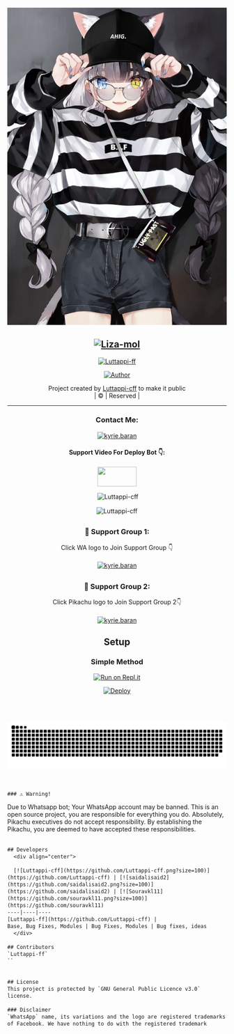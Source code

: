 <a href="https://bit.ly/3koZRGY"><img src="Liza.jpg" alt="google-font" border="0"></a>
<div align="center">
        

<div align="center">

## [![Liza-mol](https://readme-typing-svg.herokuapp.com?font=Road+Rage&color=FFA500&lines=Welcome+to+Liza-mol+WA+Bot+repo;Created+by+Luttappi+Ff;This+is+the+Best++Bgm+bot;With+more+features+no+entry+fucking+gokul)](https://bit.ly/2VM4lxF)

 </a>
</p>
<div align="center">
 <p align="center">
<a href="#"><img title="Luttappi-ff" src="https://img.shields.io/badge/Luttappi-Ff-red?colorA=%23ff0000&colorB=%23017e40&style=for-the-badge"></a>
</p>
  <p align="center">
<a href="https://github.com/Luttappi-cff"><img title="Author" src="https://img.shields.io/badge/Author-Luttappi-cff/Liza-mol?color=blue&style=for-the-badge&logo=whatsapp"></a>
</p>
</div>
<p align="center">
Project created by <a href="https://github.com/Luttappi-cff">Luttappi-cff</a> to make it public
    <br>
       | © |
        Reserved |
    <br> 
</p>

----

<h3 align="center">Contact Me:</h3>
<p align="center">
<a href="https://instagram.com/ameer_.su_hail?utm_medium=copy_link" target="blank"><img align="center" src="https://cdn.jsdelivr.net/npm/simple-icons@3.0.1/icons/instagram.svg" alt="kyrie.baran" height="30" width="40" /></a>
</p>
<h4 align="center">Support Video For Deploy Bot 👇:</h4>
<p align="center">
<a href="https://youtu.be/_D4ZYuUSXjs" target="blank"><img align="center" src="https://upload.wikimedia.org/wikipedia/commons/thumb/e/e1/Logo_of_YouTube_%282015-2017%29.svg/1200px-Logo_of_YouTube_%282015-2017%29.svg.png" height="45" width="90" /></a>
</p>
  

<p align="center">

<p>&nbsp;<img align="center" src="https://github-readme-stats.vercel.app/api?username=Luttappi-cff&show_icons=true&theme=dark&locale=en" alt="Luttappi-cff" /></p>

<p><img align="center" src="https://github-readme-streak-stats.herokuapp.com/?user=Luttappi-cff&theme=dark" alt="Luttappi-cff" /></p>
</p>


##
  <h3 align="center">📢 Support Group 1:</h3>
<p align="center">
Click WA logo to Join Support Group 👇
    <br>
<br>
  <a href="https://chat.whatsapp.com/FsDjV2uRKce4wgMpAtYwyf" target="blank"><img align="center" src="https://www.linkpicture.com/q/image-removebg-preview-9_2.png" alt="kyrie.baran" height="200" width="300" /></a>
</p>

## 
  <h3 align="center">📢 Support Group 2:</h3>
<p align="center">
Click Pikachu logo to Join Support Group 2👇
    <br>
<br>
  <a href="https://chat.whatsapp.com/BLdaoLVnX6jFnkKHFjLbH6" target="blank"><img align="center" src="https://i.hizliresim.com/pce1372.png" alt="kyrie.baran" height="200" width="200" /></a>
</p>
    
## Setup
<div align="center">

  ### Simple Method
  
[![Run on Repl.it](https://www.linkpicture.com/q/Untitled-3_10.jpg)](https://replit.com/@Liza-molcreator/Liza-mol-QR)

[![Deploy](https://www.linkpicture.com/q/heroku.jpg)](https://heroku.com/deploy?template=https://github.com/Luttappi-cff/Liza-mol.git)
     </div>
<br>
<br >
 
<div align="center">

 [![Run on Repl.it](https://github.com/Platane/snk/raw/output/github-contribution-grid-snake.svg)](https://bit.ly/2XqQKMU)
 
 <div align="left">
  
 
```


### ⚠️ Warning! 
```
Due to Whatsapp bot; Your WhatsApp account may be banned.
This is an open source project, you are responsible for everything you do. 
Absolutely, Pikachu executives do not accept responsibility.
By establishing the Pikachu, you are deemed to have accepted these responsibilities.
```

## Developers
  <div align="center">
    
  [![Luttappi-cff](https://github.com/Luttappi-cff.png?size=100)](https://github.com/Luttappi-cff) | [![saidalisaid2](https://github.com/saidalisaid2.png?size=100)](https://github.com/saidalisaid2) | [![Souravkl11](https://github.com/souravkl11.png?size=100)](https://github.com/souravkl11) 
----|----|----
[Luttappi-ff](https://github.com/Luttappi-cff) | 
Base, Bug Fixes, Modules | Bug Fixes, Modules | Bug fixes, ideas
  </div>

## Contributors
`Luttappi-ff`
``
        
        
## License
This project is protected by `GNU General Public Licence v3.0` license.

### Disclaimer
`WhatsApp` name, its variations and the logo are registered trademarks of Facebook. We have nothing to do with the registered trademark
